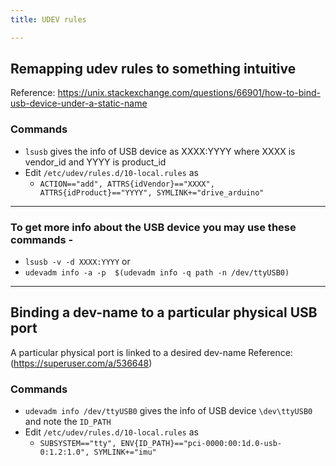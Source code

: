 ```yaml
---
title: UDEV rules

---
```

## Remapping udev rules to something intuitive

Reference: <https://unix.stackexchange.com/questions/66901/how-to-bind-usb-device-under-a-static-name>

### Commands
* `lsusb` gives the info of USB device as XXXX:YYYY where XXXX is vendor_id and YYYY is product_id 
* Edit `/etc/udev/rules.d/10-local.rules` as
    * `ACTION=="add", ATTRS{idVendor}=="XXXX", ATTRS{idProduct}=="YYYY", SYMLINK+="drive_arduino"`

***

### To get more info about the USB device you may use these commands -
  * `lsusb -v -d XXXX:YYYY` or
  * `udevadm info -a -p  $(udevadm info -q path -n /dev/ttyUSB0)`

***

## Binding a dev-name to a particular physical USB port 
A particular physical port is linked to a desired dev-name
Reference: (https://superuser.com/a/536648)

### Commands
* `udevadm info /dev/ttyUSB0` gives the info of USB device `\dev\ttyUSB0` and note the `ID_PATH`
* Edit `/etc/udev/rules.d/10-local.rules` as
    * `SUBSYSTEM=="tty", ENV{ID_PATH}=="pci-0000:00:1d.0-usb-0:1.2:1.0", SYMLINK+="imu"`
